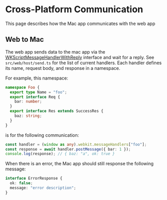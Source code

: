 # Cross-Platform Communication

This page describes how the Mac app communicates with the web app

## Web to Mac

The web app sends data to the mac app via the
[WKScriptMessageHandlerWithReply](https://developer.apple.com/documentation/webkit/wkscriptmessagehandlerwithreply)
interface and wait for a reply.
See `src/web/host/send.ts` for the list of current handlers.
Each handler defines its name, request body, and response in a namespace.

For example, this namespace:

```ts
namespace Foo {
  export type Name = "foo";
  export interface Req {
    bar: number;
  }
  export interface Res extends SuccessRes {
    baz: string;
  }
}
```

is for the following communication:

```ts
const handler = (window as any).webkit.messageHandlers["foo"];
const response = await handler.postMessage({ bar: 1 });
console.log(response); // { baz: "a", ok: true }
```

When there is an error, the Mac app should still response the following message:

```ts
interface ErrorResponse {
  ok: false;
  message: "error description";
}
```
